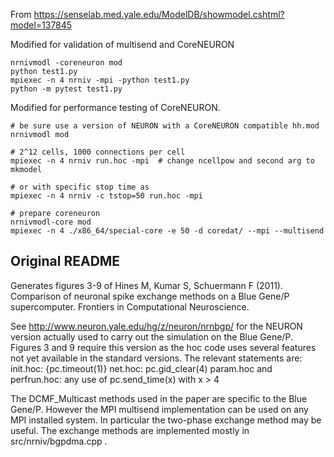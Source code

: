 From https://senselab.med.yale.edu/ModelDB/showmodel.cshtml?model=137845

Modified for validation of multisend and CoreNEURON

```
nrnivmodl -coreneuron mod
python test1.py
mpiexec -n 4 nrniv -mpi -python test1.py
python -m pytest test1.py
```

Modified for performance testing of CoreNEURON.

```
# be sure use a version of NEURON with a CoreNEURON compatible hh.mod
nrnivmodl mod

# 2^12 cells, 1000 connections per cell
mpiexec -n 4 nrniv run.hoc -mpi  # change ncellpow and second arg to mkmodel

# or with specific stop time as
mpiexec -n 4 nrniv -c tstop=50 run.hoc -mpi

# prepare coreneuron
nrnivmodl-core mod
mpiexec -n 4 ./x86_64/special-core -e 50 -d coredat/ --mpi --multisend
```


Original README
----------
Generates figures 3-9 of
Hines M, Kumar S, Schuermann F (2011).
Comparison of neuronal spike exchange methods on a Blue Gene/P supercomputer.
Frontiers in Computational Neuroscience.

See http://www.neuron.yale.edu/hg/z/neuron/nrnbgp/ for the NEURON version
actually used to carry out the simulation on the Blue Gene/P.
Figures 3 and 9 require this version as the hoc code uses several features
not yet available in the standard versions. The relevant statements are:
init.hoc: {pc.timeout(1)}
net.hoc: pc.gid_clear(4)
param.hoc and perfrun.hoc: any use of pc.send_time(x) with x > 4

The DCMF_Multicast methods used in the paper are specific to the Blue Gene/P.
However the MPI multisend implementation can be used on any MPI installed
system. In particular the two-phase exchange method may be useful.
The exchange methods are implemented mostly in src/nrniv/bgpdma.cpp .

